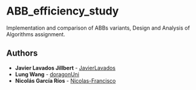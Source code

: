 # ABB_efficiency_study
Implementation and comparison of ABBs variants, Design and Analysis of Algorithms assignment.

## Authors
- **Javier Lavados Jillbert** - [JavierLavados](https://github.com/JavierLavados)
- **Lung Wang** - [doragonUni](https://github.com/doragonUni)
- **Nicolás García Ríos** - [Nicolas-Francisco](https://github.com/Nicolas-Francisco)
